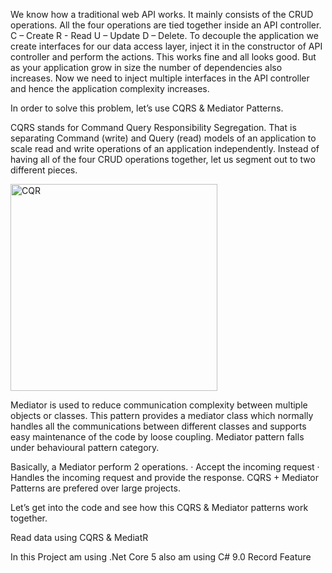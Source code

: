 We know how a traditional web API works. It mainly consists of the CRUD operations. All the four operations are tied together inside an API controller. C – Create R - Read U – Update D – Delete. To decouple the application we create interfaces for our data access layer, inject it in the constructor of API controller and perform the actions. This works fine and all looks good. But as your application grow in size the number of dependencies also increases. Now we need to inject multiple interfaces in the API controller and hence the application complexity increases.

In order to solve this problem, let’s use CQRS & Mediator Patterns.

CQRS stands for Command Query Responsibility Segregation. That is separating Command (write) and Query (read) models of an application to scale read and write operations of an application independently. Instead of having all of the four CRUD operations together, let us segment out to two different pieces.

<img width="331" alt="CQR" src="https://user-images.githubusercontent.com/99949618/154635191-0c5e40d0-bf46-40ad-9f90-036065913a44.png">


Mediator is used to reduce communication complexity between multiple objects or classes. This pattern provides a mediator class which normally handles all the communications between different classes and supports easy maintenance of the code by loose coupling. Mediator pattern falls under behavioural pattern category.

Basically, a Mediator perform 2 operations. · Accept the incoming request · Handles the incoming request and provide the response. CQRS + Mediator Patterns are prefered over large projects.

Let’s get into the code and see how this CQRS & Mediator patterns work together.

Read data using CQRS & MediatR

In this Project am using .Net Core 5 also am using C# 9.0 Record Feature
